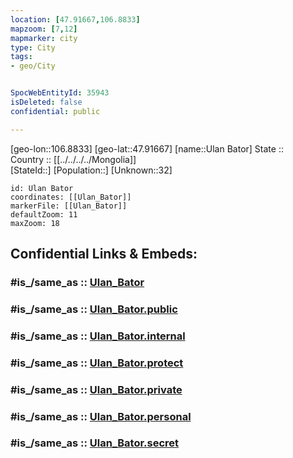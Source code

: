 ```yaml
---
location: [47.91667,106.8833] 
mapzoom: [7,12] 
mapmarker: city 
type: City
tags:
- geo/City


SpocWebEntityId: 35943
isDeleted: false
confidential: public

---
```

[geo-lon::106.8833] 
[geo-lat::47.91667] 
[name::Ulan Bator] 
State ::  
Country :: [[../../../../Mongolia]]  
[StateId::] 
[Population::] 
[Unknown::32] 


```leaflet
id: Ulan Bator
coordinates: [[Ulan_Bator]] 
markerFile: [[Ulan_Bator]] 
defaultZoom: 11 
maxZoom: 18
```


## Confidential Links & Embeds: 

### #is_/same_as :: [Ulan_Bator](/_Standards/Earth/Continent/Asia/Asia~East/Mongolia/Provinces~Mongolia/Ulaanbaatar/City/Ulan_Bator.md) 

### #is_/same_as :: [Ulan_Bator.public](/_public/Earth/Continent/Asia/Asia~East/Mongolia/Provinces~Mongolia/Ulaanbaatar/City/Ulan_Bator.public.md) 

### #is_/same_as :: [Ulan_Bator.internal](/_internal/Earth/Continent/Asia/Asia~East/Mongolia/Provinces~Mongolia/Ulaanbaatar/City/Ulan_Bator.internal.md) 

### #is_/same_as :: [Ulan_Bator.protect](/_protect/Earth/Continent/Asia/Asia~East/Mongolia/Provinces~Mongolia/Ulaanbaatar/City/Ulan_Bator.protect.md) 

### #is_/same_as :: [Ulan_Bator.private](/_private/Earth/Continent/Asia/Asia~East/Mongolia/Provinces~Mongolia/Ulaanbaatar/City/Ulan_Bator.private.md) 

### #is_/same_as :: [Ulan_Bator.personal](/_personal/Earth/Continent/Asia/Asia~East/Mongolia/Provinces~Mongolia/Ulaanbaatar/City/Ulan_Bator.personal.md) 

### #is_/same_as :: [Ulan_Bator.secret](/_secret/Earth/Continent/Asia/Asia~East/Mongolia/Provinces~Mongolia/Ulaanbaatar/City/Ulan_Bator.secret.md)

